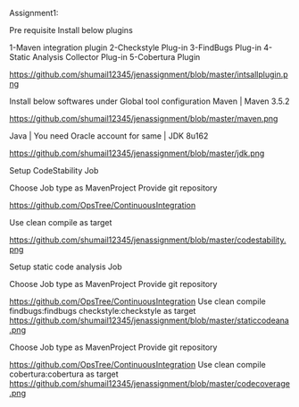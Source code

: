 Assignment1:

Pre requisite
Install below plugins 

1-Maven integration plugin 
2-Checkstyle Plug-in 
3-FindBugs Plug-in 
4-Static Analysis Collector Plug-in 
5-Cobertura Plugin 

https://github.com/shumail12345/jenassignment/blob/master/intsallplugin.png

Install below softwares under Global tool configuration 
 Maven | Maven 3.5.2

https://github.com/shumail12345/jenassignment/blob/master/maven.png

 Java | You need Oracle account for same | JDK 8u162

https://github.com/shumail12345/jenassignment/blob/master/jdk.png

              

Setup CodeStability Job
            
Choose Job type as MavenProject 
Provide git repository 

https://github.com/OpsTree/ContinuousIntegration 


Use clean compile as target 

https://github.com/shumail12345/jenassignment/blob/master/codestability.png


Setup static code analysis Job


Choose Job type as MavenProject 
Provide git repository 

https://github.com/OpsTree/ContinuousIntegration 
Use clean compile findbugs:findbugs checkstyle:checkstyle as target 
https://github.com/shumail12345/jenassignment/blob/master/staticcodeana.png



 Choose Job type as MavenProject 
Provide git repository

https://github.com/OpsTree/ContinuousIntegration 
Use clean compile cobertura:cobertura as target 
https://github.com/shumail12345/jenassignment/blob/master/codecoverage.png
